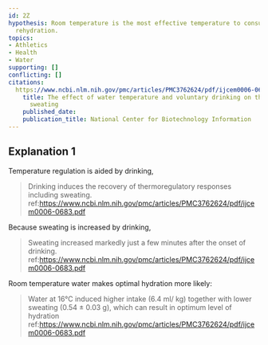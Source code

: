 ```yaml
---
id: 2Z
hypothesis: Room temperature is the most effective temperature to consume water for
  rehydration.
topics:
- Athletics
- Health
- Water
supporting: []
conflicting: []
citations:
  https://www.ncbi.nlm.nih.gov/pmc/articles/PMC3762624/pdf/ijcem0006-0683.pdf:
    title: The effect of water temperature and voluntary drinking on the post rehydration
      sweating
    published_date: 
    publication_title: National Center for Biotechnology Information
---
```

## Explanation 1

Temperature regulation is aided by drinking,

> Drinking induces the recovery of thermoregulatory responses including sweating.
> ref:https://www.ncbi.nlm.nih.gov/pmc/articles/PMC3762624/pdf/ijcem0006-0683.pdf

Because sweating is increased by drinking,

> Sweating increased markedly just a few minutes after the onset of drinking.
> ref:https://www.ncbi.nlm.nih.gov/pmc/articles/PMC3762624/pdf/ijcem0006-0683.pdf

Room temperature water makes optimal hydration more likely:

> Water at 16°C induced higher intake (6.4 ml/ kg) together with lower sweating (0.54 ± 0.03 g), which can result in optimum level of hydration
> ref:https://www.ncbi.nlm.nih.gov/pmc/articles/PMC3762624/pdf/ijcem0006-0683.pdf
